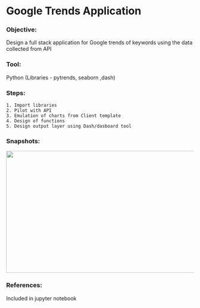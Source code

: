 # Google Trends Application
### Objective:
Design a full stack application for Google trends of keywords using the data collected from API

### Tool:
Python (Libraries - pytrends, seaborn ,dash)

### Steps:

    1. Import libraries
    2. Pilot with API
    3. Emulation of charts from Client template
    4. Design of functions
    5. Design output layer using Dash/dasboard tool
    
    
### Snapshots:
<p align="center">
<img width="600" height="327" src="https://user-images.githubusercontent.com/28645647/83754876-529dea80-a68a-11ea-8e21-354a6eaab3d1.gif">
</p>

### References:
Included in jupyter notebook
